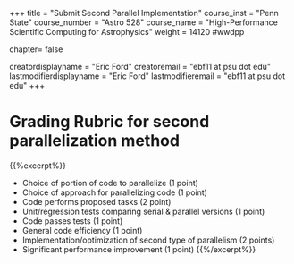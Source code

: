 +++
title = "Submit Second Parallel Implementation"
course_inst = "Penn State"
course_number = "Astro 528"
course_name = "High-Performance Scientific Computing for Astrophysics"
weight = 14120  #wwdpp

chapter= false

creatordisplayname = "Eric Ford"
creatoremail = "ebf11 at psu dot edu"
lastmodifierdisplayname = "Eric Ford"
lastmodifieremail = "ebf11 at psu dot edu"
+++

# Grading Rubric for second parallelization method
{{%excerpt%}}
- Choice of portion of code to parallelize (1 point)
- Choice of approach for parallelizing code (1 point)
- Code performs proposed tasks (2 point)
- Unit/regression tests comparing serial & parallel versions (1 point)
- Code passes tests (1 point)
- General code efficiency (1 point)
- Implementation/optimization of second type of parallelism (2 points)
- Significant performance improvement (1 point)
{{%/excerpt%}}
